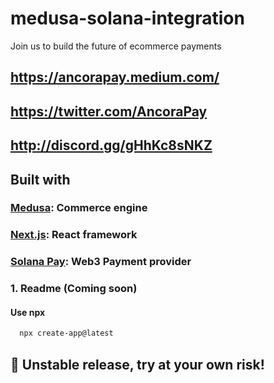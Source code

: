 # medusa-solana-integration

Join us to build the future of ecommerce payments
 
## https://ancorapay.medium.com/
## https://twitter.com/AncoraPay
## http://discord.gg/gHhKc8sNKZ


## Built with
### [Medusa](https://www.medusajs.com): Commerce engine
### [Next.js](https://nextjs.org/): React framework
### [Solana Pay](https://solana.com): Web3 Payment provider


### 1. Readme (Coming soon)

#### Use npx
```zsh  
  npx create-app@latest
```

## 🚀 Unstable release, try at your own risk!

 
